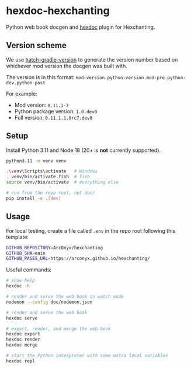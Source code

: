 # hexdoc-hexchanting

Python web book docgen and [hexdoc](https://pypi.org/project/hexdoc) plugin for Hexchanting.

## Version scheme

We use [hatch-gradle-version](https://pypi.org/project/hatch-gradle-version) to generate the version number based on
whichever mod version the docgen was built with.

The version is in this format: `mod-version.python-version.mod-pre.python-dev.python-post`

For example:

* Mod version: `0.11.1-7`
* Python package version: `1.0.dev0`
* Full version: `0.11.1.1.0rc7.dev0`

## Setup

Install Python 3.11 and Node 18 (20+ is **not** currently supported).

```sh
python3.11 -m venv venv

.\venv\Scripts\activate   # Windows
. venv/bin/activate.fish  # fish
source venv/bin/activate  # everything else

# run from the repo root, not doc/
pip install -e .[dev]
```

## Usage

For local testing, create a file called `.env` in the repo root following this template:

```sh
GITHUB_REPOSITORY=ArcOnyx/hexchanting
GITHUB_SHA=main
GITHUB_PAGES_URL=https://arconyx.github.io/hexchanting/
```

Useful commands:

```sh
# show help
hexdoc -h

# render and serve the web book in watch mode
nodemon --config doc/nodemon.json

# render and serve the web book
hexdoc serve

# export, render, and merge the web book
hexdoc export
hexdoc render
hexdoc merge

# start the Python interpreter with some extra local variables
hexdoc repl
```
